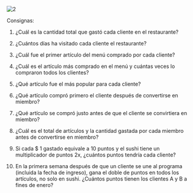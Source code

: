 
![2](https://user-images.githubusercontent.com/86261762/206271138-e8b36600-084f-48a7-87ac-71fda22252fc.png)


Consignas: 

1) ¿Cuál es la cantidad total que gastó cada cliente en el restaurante?

2) ¿Cuántos días ha visitado cada cliente el restaurante?

3) ¿Cuál fue el primer artículo del menú comprado por cada cliente?

4) ¿Cuál es el artículo más comprado en el menú y cuántas veces lo compraron todos los clientes?

5) ¿Qué artículo fue el más popular para cada cliente?

6) ¿Qué artículo compró primero el cliente después de convertirse en miembro?

7) ¿Qué artículo se compró justo antes de que el cliente se convirtiera en miembro?

8) ¿Cuál es el total de artículos y la cantidad gastada por cada miembro antes de convertirse en miembro?

9) Si cada $ 1 gastado equivale a 10 puntos y el sushi tiene un multiplicador de puntos 2x, ¿cuántos puntos tendría cada cliente?

10) En la primera semana después de que un cliente se une al programa (incluida la fecha de ingreso), gana el doble de puntos en todos los artículos, no solo en sushi. ¿Cuántos puntos tienen los clientes A y B a fines de enero?
